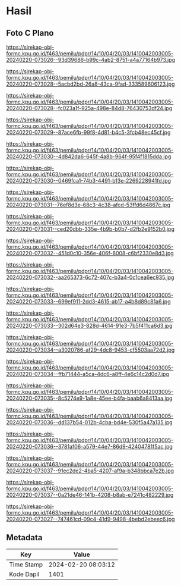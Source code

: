 # Hasil

## Foto C Plano

https://sirekap-obj-formc.kpu.go.id/f463/pemilu/pdpr/14/10/04/20/03/1410042003005-20240220-073026--93d39686-b99c-4ab2-8751-a4a77164b973.jpg

https://sirekap-obj-formc.kpu.go.id/f463/pemilu/pdpr/14/10/04/20/03/1410042003005-20240220-073028--5acbd2bd-26a8-43ca-9fad-333589606123.jpg

https://sirekap-obj-formc.kpu.go.id/f463/pemilu/pdpr/14/10/04/20/03/1410042003005-20240220-073028--fc023a1f-925a-498e-84d8-76430753df24.jpg

https://sirekap-obj-formc.kpu.go.id/f463/pemilu/pdpr/14/10/04/20/03/1410042003005-20240220-073029--87ace6fb-99f8-4d81-b4c5-3fcb48ec45cf.jpg

https://sirekap-obj-formc.kpu.go.id/f463/pemilu/pdpr/14/10/04/20/03/1410042003005-20240220-073030--4d842da6-645f-4a8b-964f-95f4f1815dda.jpg

https://sirekap-obj-formc.kpu.go.id/f463/pemilu/pdpr/14/10/04/20/03/1410042003005-20240220-073030--0469fca1-74b3-4491-b13e-2269228941fd.jpg

https://sirekap-obj-formc.kpu.go.id/f463/pemilu/pdpr/14/10/04/20/03/1410042003005-20240220-073031--76ef8d3e-68c3-4c38-afcd-53ffd6d4867c.jpg

https://sirekap-obj-formc.kpu.go.id/f463/pemilu/pdpr/14/10/04/20/03/1410042003005-20240220-073031--ced20dbb-335e-4b9b-b0b7-d2fb2e9152b0.jpg

https://sirekap-obj-formc.kpu.go.id/f463/pemilu/pdpr/14/10/04/20/03/1410042003005-20240220-073032--451d0c10-356e-406f-8008-c6bf2330e8d3.jpg

https://sirekap-obj-formc.kpu.go.id/f463/pemilu/pdpr/14/10/04/20/03/1410042003005-20240220-073032--aa265373-6c72-407c-b3a4-0c1cea6ec935.jpg

https://sirekap-obj-formc.kpu.go.id/f463/pemilu/pdpr/14/10/04/20/03/1410042003005-20240220-073033--699ef911-2dd3-4615-ab17-a4b8d89c81a6.jpg

https://sirekap-obj-formc.kpu.go.id/f463/pemilu/pdpr/14/10/04/20/03/1410042003005-20240220-073033--302d64e3-828d-4614-91e3-7b5f411ca6d3.jpg

https://sirekap-obj-formc.kpu.go.id/f463/pemilu/pdpr/14/10/04/20/03/1410042003005-20240220-073034--a3020786-af29-4dc8-9453-cf5503aa72d2.jpg

https://sirekap-obj-formc.kpu.go.id/f463/pemilu/pdpr/14/10/04/20/03/1410042003005-20240220-073034--ffb71444-a5ca-4dc6-a8ff-4e6c14c2d0d7.jpg

https://sirekap-obj-formc.kpu.go.id/f463/pemilu/pdpr/14/10/04/20/03/1410042003005-20240220-073035--8c5274e9-1a8e-45ee-b4fa-baab6a8413aa.jpg

https://sirekap-obj-formc.kpu.go.id/f463/pemilu/pdpr/14/10/04/20/03/1410042003005-20240220-073036--dd137b54-012b-4cba-bd4e-530f5a47a135.jpg

https://sirekap-obj-formc.kpu.go.id/f463/pemilu/pdpr/14/10/04/20/03/1410042003005-20240220-073036--3781af06-a579-44e7-86d9-42404781f5ac.jpg

https://sirekap-obj-formc.kpu.go.id/f463/pemilu/pdpr/14/10/04/20/03/1410042003005-20240220-073037--91ec2de2-4ba5-4207-af9a-b348bbca7e2b.jpg

https://sirekap-obj-formc.kpu.go.id/f463/pemilu/pdpr/14/10/04/20/03/1410042003005-20240220-073037--0a21de46-141b-4208-b8ab-e7241c482229.jpg

https://sirekap-obj-formc.kpu.go.id/f463/pemilu/pdpr/14/10/04/20/03/1410042003005-20240220-073027--747461cd-09c4-41d9-9498-4bebd2ebeec6.jpg


## Metadata

| Key        | Value               |
| ---------- | ------------------- |
| Time Stamp | 2024-02-20 08:03:12 |
| Kode Dapil | 1401                |



